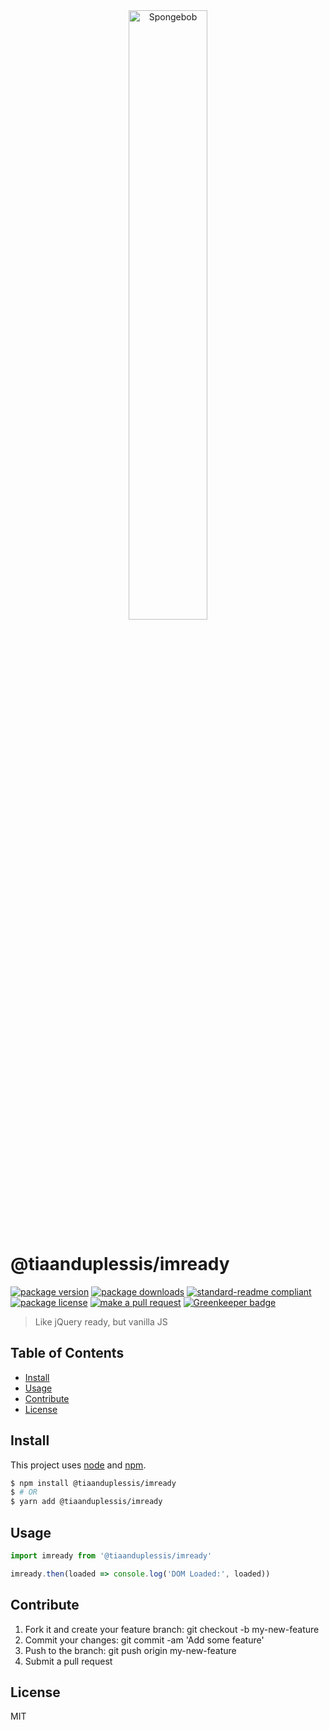 
<div align="center">
  <img width="50%" src="http://pre06.deviantart.net/ebef/th/pre/i/2016/175/b/a/spongebob_spongebob_squarepants_33210738_2284_2140_by_holmesxeoncore-da7ikxm.jpg" alt="Spongebob"/>
</div>

# @tiaanduplessis/imready
[![package version](https://img.shields.io/npm/v/@tiaanduplessis/imready.svg?style=flat-square)](https://npmjs.org/package/@tiaanduplessis/imready)
[![package downloads](https://img.shields.io/npm/dm/@tiaanduplessis/imready.svg?style=flat-square)](https://npmjs.org/package/@tiaanduplessis/imready)
[![standard-readme compliant](https://img.shields.io/badge/readme%20style-standard-brightgreen.svg?style=flat-square)](https://github.com/RichardLitt/standard-readme)
[![package license](https://img.shields.io/npm/l/@tiaanduplessis/imready.svg?style=flat-square)](https://npmjs.org/package/@tiaanduplessis/imready)
[![make a pull request](https://img.shields.io/badge/PRs-welcome-brightgreen.svg?style=flat-square)](http://makeapullrequest.com) [![Greenkeeper badge](https://badges.greenkeeper.io/tiaanduplessis/imready.svg)](https://greenkeeper.io/)

> Like jQuery ready, but vanilla JS

## Table of Contents

- [Install](#install)
- [Usage](#usage)
- [Contribute](#contribute)
- [License](#License)

## Install

This project uses [node](https://nodejs.org) and [npm](https://www.npmjs.com). 

```sh
$ npm install @tiaanduplessis/imready
$ # OR
$ yarn add @tiaanduplessis/imready
```

## Usage

```js
import imready from '@tiaanduplessis/imready'

imready.then(loaded => console.log('DOM Loaded:', loaded))
```

## Contribute

1. Fork it and create your feature branch: git checkout -b my-new-feature
2. Commit your changes: git commit -am 'Add some feature'
3. Push to the branch: git push origin my-new-feature 
4. Submit a pull request

## License

MIT
    